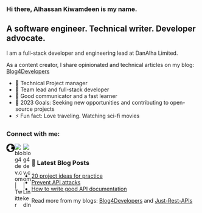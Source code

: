 ### Hi there, Alhassan Kiwamdeen is my name.

## A software engineer. Technical writer. Developer advocate.

I am a full-stack developer and engineering lead at DanAlha Limited.

As a content creator, I share opinionated and technical articles on my blog: [Blog4Developers](https://www.blog4dev.com/)


- 🌱 Technical Project manager
- 👯 Team lead and full-stack developer
- 🔭 Good communicator and a fast learner
- 🥅 2023 Goals: Seeking new opportunities and contributing to open-source projects
- ⚡ Fun fact: Love traveling. Watching sci-fi movies

### Connect with me:

[<img align="left" alt="blog4dev.com" width="22px" src="https://raw.githubusercontent.com/iconic/open-iconic/master/svg/globe.svg" />](https://www.blog4dev.com/)
[<img align="left" alt="blog4dev.com | Twitter" width="22px" src="https://cdn.jsdelivr.net/npm/simple-icons@v3/icons/twitter.svg" />](https://twitter.com/akiwams)
[<img align="left" alt="blog4dev.com | LinkedIn" width="22px" src="https://cdn.jsdelivr.net/npm/simple-icons@v3/icons/linkedin.svg" />](https://www.linkedin.com/in/alhassan-kiwamdeen-56a144102/)
<br />

### 📕 Latest Blog Posts

- [20 project ideas for practice](https://www.blog4dev.com/developer-projects/)
- [Prevent API attacks](https://justrestapi.com/how-to-prevent-api-attacks/)
- [How to write good API documentation](https://justrestapi.com/how-to-write-good-api-documentation/)         

Read more from my blogs: [Blog4Developers](https://www.blog4dev.com/) and [Just-Rest-APIs](https://justrestapi.com/)
